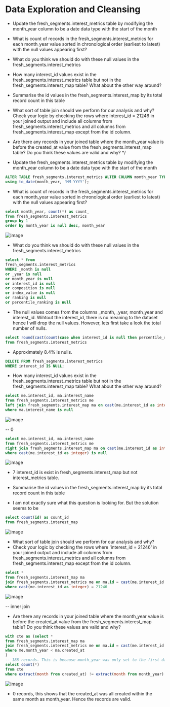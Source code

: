 # Data Exploration and Cleansing
- Update the fresh_segments.interest_metrics table by modifying the month_year column to be a date data type with the start of the month
- What is count of records in the fresh_segments.interest_metrics for each month_year value sorted in chronological order (earliest to latest) with the null values appearing first?
- What do you think we should do with these null values in the fresh_segments.interest_metrics
- How many interest_id values exist in the fresh_segments.interest_metrics table but not in the fresh_segments.interest_map table? What about the other way around?
- Summarise the id values in the fresh_segments.interest_map by its total record count in this table
- What sort of table join should we perform for our analysis and why? Check your logic by checking the rows where interest_id = 21246 in your joined output and include all columns from fresh_segments.interest_metrics and all columns from fresh_segments.interest_map except from the id column.
- Are there any records in your joined table where the month_year value is before the created_at value from the fresh_segments.interest_map table? Do you think these values are valid and why? */ 

- Update the fresh_segments.interest_metrics table by modifying the month_year column to be a date data type with the start of the month

```sql
ALTER TABLE fresh_segments.interest_metrics ALTER COLUMN month_year TYPE DATE 
using to_date(month_year, 'MM-YYYY');
```

- What is count of records in the fresh_segments.interest_metrics for each month_year value sorted in chronological order (earliest to latest) with the null values appearing first?

```sql
select month_year, count(*) as count_
from fresh_segments.interest_metrics
group by 1
order by month_year is null desc, month_year
```
![image](https://user-images.githubusercontent.com/87967846/148581124-e0b3876c-9c38-4798-9322-2e5729b96d71.png)

-  What do you think we should do with these null values in the fresh_segments.interest_metrics

```sql
select * from 
fresh_segments.interest_metrics
WHERE _month is null 
or _year is null 
or month_year is null 
or interest_id is null 
or composition is null 
or index_value is null 
or ranking is null 
or percentile_ranking is null 
```

- The null values comes from the columns _month, _year, month_year and interest_id. Wihtout the interest_id, there is no meaning to the dataset hence I will drop the null values. 
However, lets first take a look the total number of nulls.

```sql
select round(cast(count(case when interest_id is null then percentile_ranking end) as numeric) / cast(count(percentile_ranking) as numeric),3) * 100 as null_pct 
from fresh_segments.interest_metrics 
```

- Approximately 8.4% is nulls. 
```sql
DELETE FROM fresh_segments.interest_metrics
WHERE interest_id IS NULL;
```
- How many interest_id values exist in the fresh_segments.interest_metrics table but not in the fresh_segments.interest_map table? What about the other way around?

```sql
select me.interest_id, ma.interest_name
from fresh_segments.interest_metrics me
left join fresh_segments.interest_map ma on cast(me.interest_id as integer) = ma.id
where ma.interest_name is null
```
![image](https://user-images.githubusercontent.com/87967846/148581516-5bdc821a-331d-47c6-9029-d8d4966f3f6d.png)

-- 0 

```sql
select me.interest_id, ma.interest_name
from fresh_segments.interest_metrics me
right join fresh_segments.interest_map ma on cast(me.interest_id as integer) = ma.id
where cast(me.interest_id as integer) is null
```
![image](https://user-images.githubusercontent.com/87967846/148581572-68efbb1d-1c06-4a70-b73e-4939cf511327.png)

- 7 interest_id is exist in fresh_segments.interest_map but not interest_metrics table. 

- Summarise the id values in the fresh_segments.interest_map by its total record count in this table

- I am not exactly sure what this question is looking for. But the solution seems to be 

```sql
select count(id) as count_id 
from fresh_segments.interest_map
```
![image](https://user-images.githubusercontent.com/87967846/148581724-f128064c-c522-4953-8faa-0c3eb2262e04.png)

- What sort of table join should we perform for our analysis and why? 
- Check your logic by checking the rows where 'interest_id = 21246' in your joined output and include all columns from fresh_segments.interest_metrics and all columns from fresh_segments.interest_map except from the id column.

```sql
select * 
from fresh_segments.interest_map ma 
join fresh_segments.interest_metrics me on ma.id = cast(me.interest_id as integer)
where cast(me.interest_id as integer) = 21246
```
![image](https://user-images.githubusercontent.com/87967846/148581876-aaa700be-4f4d-46dd-b97e-1718ed3b9cb6.png)

-- inner join 

- Are there any records in your joined table where the month_year value is before the created_at value from the fresh_segments.interest_map table? Do you think these values are valid and why?

```sql
with cte as (select *
from fresh_segments.interest_map ma 
join fresh_segments.interest_metrics me on ma.id = cast(me.interest_id as integer)
where me.month_year < ma.created_at 
) 
-- 188 records. This is because month_year was only set to the first day of the month. 
select count(*) 
from cte
where extract(month from created_at) != extract(month from month_year)
```
![image](https://user-images.githubusercontent.com/87967846/148582195-08fca1f9-cd01-4222-a83a-c2b2f8ff802c.png)

- 0 records, this shows that the created_at was all created within the same month as month_year. Hence the records are valid. 

